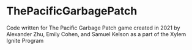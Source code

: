 # ThePacificGarbagePatch
Code written for The Pacific Garbage Patch game created in 2021 by Alexander Zhu, Emily Cohen, and Samuel Kelson as a part of the Xylem Ignite Program
